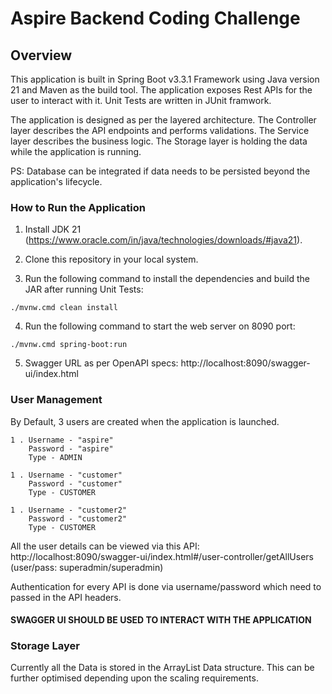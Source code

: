 # Aspire Backend Coding Challenge

## Overview
This application is built in Spring Boot v3.3.1 Framework using Java version 21 and Maven as the build tool.
The application exposes Rest APIs for the user to interact with it.
Unit Tests are written in JUnit framwork.

The application is designed as per the layered architecture. 
The Controller layer describes the API endpoints and performs validations.
The Service layer describes the business logic.
The Storage layer is holding the data while the application is running.

PS: Database can be integrated if data needs to be persisted beyond the application's lifecycle.


### How to Run the Application
1. Install JDK 21 (https://www.oracle.com/in/java/technologies/downloads/#java21).

2. Clone this repository in your local system.

3. Run the following command to install the dependencies and build the JAR after running Unit Tests:
```
./mvnw.cmd clean install
```
4. Run the following command to start the web server on 8090 port:
```
./mvnw.cmd spring-boot:run
```
5. Swagger URL as per OpenAPI specs: 
http://localhost:8090/swagger-ui/index.html


### User Management
By Default, 3 users are created when the application is launched.
```
1 . Username - "aspire"
    Password - "aspire"
    Type - ADMIN
```
```
1 . Username - "customer"
    Password - "customer"
    Type - CUSTOMER
```
```
1 . Username - "customer2"
    Password - "customer2"
    Type - CUSTOMER
```
All the user details can be viewed via this API: http://localhost:8090/swagger-ui/index.html#/user-controller/getAllUsers (user/pass: superadmin/superadmin)

Authentication for every API is done via username/password which need to passed in the API headers.

#### SWAGGER UI SHOULD BE USED TO INTERACT WITH THE APPLICATION

### Storage Layer
Currently all the Data is stored in the ArrayList Data structure. This can be further optimised depending upon the scaling requirements.